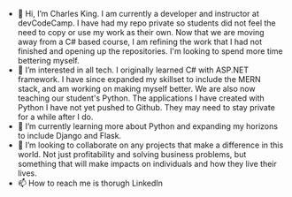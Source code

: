 - 👋 Hi, I’m Charles King.  I am currently a developer and instructor at devCodeCamp.  I have had my repo private so students did not feel the need to copy or use my work
as their own.  Now that we are moving away from a C# based course, I am refining the work that I had not finished and opening up the repositories.  I'm looking to spend more time
bettering myself.
- 👀 I’m interested in all tech.  I originally learned C# with ASP.NET framework.  I have since expanded my skillset to include the MERN stack, and am working on making myself
better.  We are also now teaching our student's Python.  The applications I have created with Python I have not yet pushed to Github.  They may need to stay private for a while 
after I do.
- 🌱 I’m currently learning more about Python and expanding my horizons to include Django and Flask.
- 💞️ I’m looking to collaborate on any projects that make a difference in this world.  Not just profitability and solving business problems, but something that will make impacts
on individuals and how they live their lives.
- 📫 How to reach me is thorugh <a><link src= "https://www.linkedin.com/in/charles-wade-king/">LinkedIn</a>
